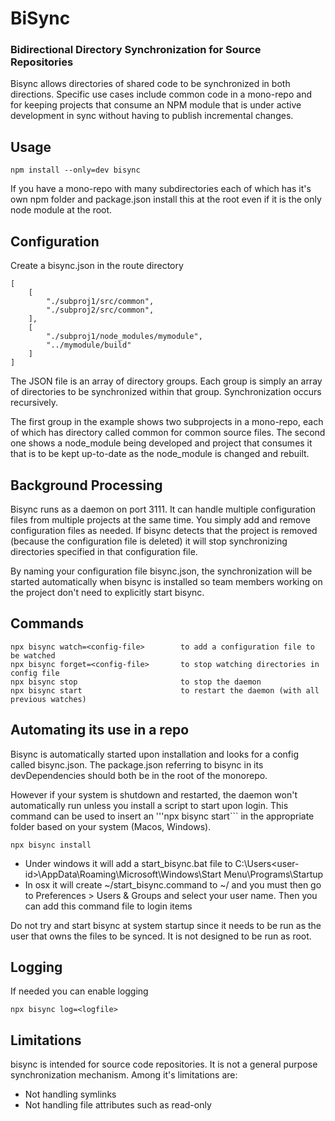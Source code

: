 # BiSync

### Bidirectional Directory Synchronization for Source Repositories

Bisync allows directories of shared code to be synchronized in both 
directions.  Specific use cases include common code in a mono-repo and for 
keeping projects that consume an NPM module that is under active development 
in sync without having to publish incremental changes.

## Usage
```
npm install --only=dev bisync
```
If you have a mono-repo with many subdirectories each of which has it's own
npm folder and package.json install this at the root even if it is the only
node module at the root.
## Configuration
Create a bisync.json in the route directory
```
[
    [
        "./subproj1/src/common",
        "./subproj2/src/common",
    ],
    [
        "./subproj1/node_modules/mymodule",
        "../mymodule/build"
    ]
]
```
The JSON file is an array of directory groups.  Each group is simply an
array of directories to be synchronized within that group.  Synchronization 
occurs recursively.

The first group in the example shows two subprojects in a mono-repo, each of 
which has directory called common for common source files.  The second one shows a
node_module being developed and project that consumes it that is to be kept 
up-to-date as the node_module is changed and rebuilt.
## Background Processing
Bisync runs as a daemon on port 3111.  It can handle multiple 
configuration files from multiple projects at the same time. 
You simply add and remove configuration files as needed.  If bisync detects 
that the project is removed (because the configuration file is 
deleted) it will stop synchronizing directories
specified in that configuration file.

By naming your configuration file bisync.json, the synchronization will be 
started automatically when bisync is installed so team members working on 
the project don't need to explicitly start bisync.
## Commands

```
npx bisync watch=<config-file>        to add a configuration file to be watched
npx bisync forget=<config-file>       to stop watching directories in config file 
npx bisync stop                       to stop the daemon 
npx bisync start                      to restart the daemon (with all previous watches) 
```
## Automating its use in a repo

Bisync is automatically started upon installation and looks for a 
config called bisync.json.  The package.json referring to bisync in its 
devDependencies should both be in the root of the monorepo.

However if your system is shutdown and restarted, the daemon won't 
automatically run unless you install a script to start upon login.  This 
command can be used to insert an '''npx bisync start``` in the appropriate 
folder based on your system (Macos, Windows). 

```
npx bisync install
```
* Under windows it will add a start_bisync.bat file to 
  C:\Users\<user-id>\AppData\Roaming\Microsoft\Windows\Start 
  Menu\Programs\Startup
* In osx it will create ~/start_bisync.command to ~/ and you must then go to 
  Preferences > Users & Groups and select your user name.  Then you can add 
  this command file to login items 

Do not try and start bisync at system startup since it needs to be run as 
the user that owns the files to be synced.  It is not designed to be run as 
root.
## Logging
If needed you can enable logging
```
npx bisync log=<logfile>
```
## Limitations
bisync is intended for source code repositories.  It is not a general 
purpose synchronization mechanism.  Among it's limitations are:
* Not handling symlinks
* Not handling file attributes such as read-only
